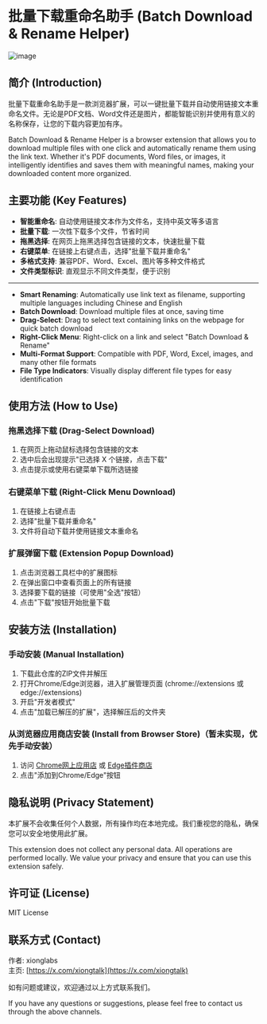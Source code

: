 # 批量下载重命名助手 (Batch Download & Rename Helper)

![image](https://github.com/user-attachments/assets/df6ade1d-f9a1-427d-81ad-e33d98285246)


## 简介 (Introduction)

批量下载重命名助手是一款浏览器扩展，可以一键批量下载并自动使用链接文本重命名文件。无论是PDF文档、Word文件还是图片，都能智能识别并使用有意义的名称保存，让您的下载内容更加有序。

Batch Download & Rename Helper is a browser extension that allows you to download multiple files with one click and automatically rename them using the link text. Whether it's PDF documents, Word files, or images, it intelligently identifies and saves them with meaningful names, making your downloaded content more organized.

## 主要功能 (Key Features)

- **智能重命名**: 自动使用链接文本作为文件名，支持中英文等多语言
- **批量下载**: 一次性下载多个文件，节省时间
- **拖黑选择**: 在网页上拖黑选择包含链接的文本，快速批量下载
- **右键菜单**: 在链接上右键点击，选择"批量下载并重命名"
- **多格式支持**: 兼容PDF、Word、Excel、图片等多种文件格式
- **文件类型标识**: 直观显示不同文件类型，便于识别

---

- **Smart Renaming**: Automatically use link text as filename, supporting multiple languages including Chinese and English
- **Batch Download**: Download multiple files at once, saving time
- **Drag-Select**: Drag to select text containing links on the webpage for quick batch download
- **Right-Click Menu**: Right-click on a link and select "Batch Download & Rename"
- **Multi-Format Support**: Compatible with PDF, Word, Excel, images, and many other file formats
- **File Type Indicators**: Visually display different file types for easy identification

## 使用方法 (How to Use)

### 拖黑选择下载 (Drag-Select Download)

1. 在网页上拖动鼠标选择包含链接的文本
2. 选中后会出现提示"已选择 X 个链接，点击下载"
3. 点击提示或使用右键菜单下载所选链接

### 右键菜单下载 (Right-Click Menu Download)

1. 在链接上右键点击
2. 选择"批量下载并重命名"
3. 文件将自动下载并使用链接文本重命名

### 扩展弹窗下载 (Extension Popup Download)

1. 点击浏览器工具栏中的扩展图标
2. 在弹出窗口中查看页面上的所有链接
3. 选择要下载的链接（可使用"全选"按钮）
4. 点击"下载"按钮开始批量下载

## 安装方法 (Installation)

### 手动安装 (Manual Installation)

1. 下载此仓库的ZIP文件并解压
2. 打开Chrome/Edge浏览器，进入扩展管理页面 (chrome://extensions 或 edge://extensions)
3. 开启"开发者模式"
4. 点击"加载已解压的扩展"，选择解压后的文件夹

### 从浏览器应用商店安装 (Install from Browser Store)（暂未实现，优先手动安装）

1. 访问 [Chrome网上应用店](https://chrome.google.com/webstore/detail/批量下载重命名助手/your-extension-id) 或 [Edge插件商店](https://microsoftedge.microsoft.com/addons/detail/批量下载重命名助手/your-extension-id)
2. 点击"添加到Chrome/Edge"按钮

## 隐私说明 (Privacy Statement)

本扩展不会收集任何个人数据，所有操作均在本地完成。我们重视您的隐私，确保您可以安全地使用此扩展。

This extension does not collect any personal data. All operations are performed locally. We value your privacy and ensure that you can use this extension safely.

## 许可证 (License)

MIT License

## 联系方式 (Contact)

作者: xionglabs  
主页: [https://x.com/xiongtalk](https://x.com/xiongtalk)

如有问题或建议，欢迎通过以上方式联系我们。

If you have any questions or suggestions, please feel free to contact us through the above channels.
